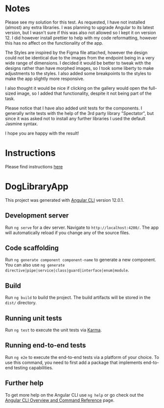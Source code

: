 # Notes
Please see my solution for this test.
As requested, I have not installed (almost) any extra libraries. I was planning to upgrade Angular to its latest version, 
but I wasn't sure if this was also not allowed so I kept it on version 12. I did however install prettier to help with my 
code reformatting, however this has no affect on the functionality of the app.

The Styles are inspired by the Figma file attached, however the design could not be identical due to the images from the 
endpoint being in a very wide range of dimensions. I decided it would be better to tweak with the designs rather than have 
morphed images, so I took some liberty to make adjustments to the styles. 
I also added some breakpoints to the styles to make the app slightly more responsive.

I also thought it would be nice if clicking on the gallery would open the full-sized image, so I added that functionality, 
despite it not being part of the task.

Please notice that I have also added unit tests for the components. I generally write tests with the help of the 3rd party 
library "Spectator", but since it was asked not to install any further libraries I used the default Jasmine syntax. 

I hope you are happy with the result!

# Instructions
Please find instructions [here](./instructions/TEST-INSTRUCTIONS.md)

# DogLibraryApp

This project was generated with [Angular CLI](https://github.com/angular/angular-cli) version 12.0.1.

## Development server

Run `ng serve` for a dev server. Navigate to `http://localhost:4200/`. The app will automatically reload if you change any of the source files.

## Code scaffolding

Run `ng generate component component-name` to generate a new component. You can also use `ng generate directive|pipe|service|class|guard|interface|enum|module`.

## Build

Run `ng build` to build the project. The build artifacts will be stored in the `dist/` directory.

## Running unit tests

Run `ng test` to execute the unit tests via [Karma](https://karma-runner.github.io).

## Running end-to-end tests

Run `ng e2e` to execute the end-to-end tests via a platform of your choice. To use this command, you need to first add a package that implements end-to-end testing capabilities.

## Further help

To get more help on the Angular CLI use `ng help` or go check out the [Angular CLI Overview and Command Reference](https://angular.io/cli) page.
